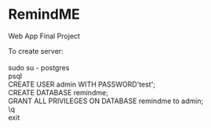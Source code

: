 # RemindME
Web App Final Project

To create server: <br>
<br>
sudo su - postgres <br>
psql <br>
CREATE USER admin WITH PASSWORD'test'; <br>
CREATE DATABASE remindme; <br>
GRANT ALL PRIVILEGES ON DATABASE remindme to admin; <br>
\q <br>
exit <br>
<br>
<br>
